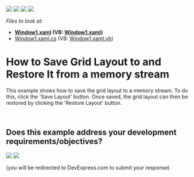 <!-- default badges list -->
![](https://img.shields.io/endpoint?url=https://codecentral.devexpress.com/api/v1/VersionRange/128652656/10.1.4%2B)
[![](https://img.shields.io/badge/Open_in_DevExpress_Support_Center-FF7200?style=flat-square&logo=DevExpress&logoColor=white)](https://supportcenter.devexpress.com/ticket/details/E1655)
[![](https://img.shields.io/badge/📖_How_to_use_DevExpress_Examples-e9f6fc?style=flat-square)](https://docs.devexpress.com/GeneralInformation/403183)
[![](https://img.shields.io/badge/💬_Leave_Feedback-feecdd?style=flat-square)](#does-this-example-address-your-development-requirementsobjectives)
<!-- default badges end -->
<!-- default file list -->
*Files to look at*:

* **[Window1.xaml](./CS/DXGrid_GridLayout/Window1.xaml) (VB: [Window1.xaml](./VB/DXGrid_GridLayout/Window1.xaml))**
* [Window1.xaml.cs](./CS/DXGrid_GridLayout/Window1.xaml.cs) (VB: [Window1.xaml.vb](./VB/DXGrid_GridLayout/Window1.xaml.vb))
<!-- default file list end -->
# How to Save Grid Layout to and Restore It from a memory stream


<p>This example shows how to save the grid layout to a memory stream. To do this, click the 'Save Layout' button. Once saved, the grid layout can then be restored by clicking the 'Restore Layout' button.</p>

<br/>


<!-- feedback -->
## Does this example address your development requirements/objectives?

[<img src="https://www.devexpress.com/support/examples/i/yes-button.svg"/>](https://www.devexpress.com/support/examples/survey.xml?utm_source=github&utm_campaign=wpf-data-grid-save-layout-and-restore-it-from-memory-stream&~~~was_helpful=yes) [<img src="https://www.devexpress.com/support/examples/i/no-button.svg"/>](https://www.devexpress.com/support/examples/survey.xml?utm_source=github&utm_campaign=wpf-data-grid-save-layout-and-restore-it-from-memory-stream&~~~was_helpful=no)

(you will be redirected to DevExpress.com to submit your response)
<!-- feedback end -->
